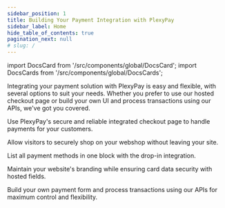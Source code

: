 ```yaml
---
sidebar_position: 1
title: Building Your Payment Integration with PlexyPay
sidebar_label: Home
hide_table_of_contents: true
pagination_next: null
# slug: /
---
```


import DocsCard from '/src/components/global/DocsCard';
import DocsCards from '/src/components/global/DocsCards';

Integrating your payment solution with PlexyPay is easy and flexible, with several options to suit your needs. Whether you prefer to use our hosted checkout page or build your own UI and process transactions using our APIs, we've got you covered.

<DocsCards>
  <DocsCard header="Hosted page" chips="soon" className="Card--opacity-6" >
    <p>Use PlexyPay's secure and reliable integrated checkout page to handle payments for your customers.</p>
  </DocsCard>
  <DocsCard header="Popup" chips="soon" className="Card--opacity-6" >
    <p>Allow visitors to securely shop on your webshop without leaving your site.</p>
  </DocsCard>
  <DocsCard header="Drop-in" chips="soon" className="Card--opacity-6" >
    <p>List all payment methods in one block with the drop-in integration.</p>
  </DocsCard>
  <DocsCard header="Hosted fields" chips="soon" className="Card--opacity-6" >
    <p>Maintain your website's branding while ensuring card data security with hosted fields.</p>
  </DocsCard>
  <DocsCard header="API only" href="/docs-portal/online_payments/accept_payments/api">
    <p>Build your own payment form and process transactions using our APIs for maximum control and flexibility.</p>
  </DocsCard>
</DocsCards>
